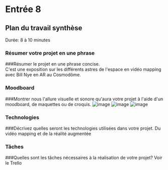 # Entrée 8
## Plan du travail synthèse
Durée: 8 à 10 minutes

### Résumer votre projet en une phrase
###Résumer le projet en une phrase concise.   
C'est une exposition sur les différents astres de l'espace en vidéo mapping avec Bill Nye en AR au Cosmodôme.

### Moodboard
###Montrer nous l'allure visuelle et sonore qu'aura votre projet à l'aide d'un moodboard, de maquettes ou de croquis. 
![image](https://github.com/mathieuwillett/JournalDeBord/assets/143769896/b97e1add-05d7-4cf6-bae8-9ef11dfc1d71)
![image](https://github.com/mathieuwillett/JournalDeBord/assets/143769896/4f6cee0e-49ed-4b55-b41d-9ba571cf7742)
![image](https://github.com/mathieuwillett/JournalDeBord/assets/143769896/6ca017e0-003b-4279-aaa9-df4ac36632c0)

### Technologies
###Décrivez quelles seront les technologies utilisées dans votre projet. 
Du vidéo mapping et de la réalité augmentée

### Tâches
###Quelles sont les tâches nécessaires à la réalisation de votre projet? 
Voir le Trello

